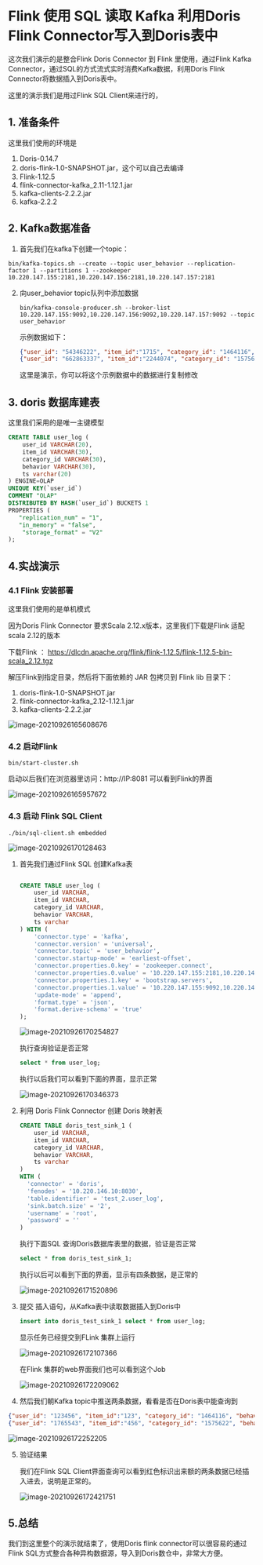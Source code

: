 # Flink 使用 SQL 读取 Kafka 利用Doris Flink Connector写入到Doris表中

这次我们演示的是整合Flink Doris Connector 到 Flink 里使用，通过Flink Kafka Connector，通过SQL的方式流式实时消费Kafka数据，利用Doris Flink Connector将数据插入到Doris表中。

这里的演示我们是用过Flink SQL Client来进行的，

## 1. 准备条件

这里我们使用的环境是

1. Doris-0.14.7
2. doris-flink-1.0-SNAPSHOT.jar，这个可以自己去编译
3. Flink-1.12.5
4. flink-connector-kafka_2.11-1.12.1.jar
5. kafka-clients-2.2.2.jar 
6. kafka-2.2.2

## 2. Kafka数据准备

1. 首先我们在kafka下创建一个topic：

```shell
bin/kafka-topics.sh --create --topic user_behavior --replication-factor 1 --partitions 1 --zookeeper 10.220.147.155:2181,10.220.147.156:2181,10.220.147.157:2181 
```
2. 向user_behavior topic队列中添加数据

   ```shell
   bin/kafka-console-producer.sh --broker-list 10.220.147.155:9092,10.220.147.156:9092,10.220.147.157:9092 --topic user_behavior
   ```

   示例数据如下：

   ```json
   {"user_id": "54346222", "item_id":"1715", "category_id": "1464116", "behavior": "pv", "ts": "2017-11-26T01:00:00Z"}
   {"user_id": "662863337", "item_id":"2244074", "category_id": "1575622", "behavior": "pv", "ts": "2017-11-26T01:00:00Z"}
   ```

   这里是演示，你可以将这个示例数据中的数据进行复制修改

## 3. doris 数据库建表

这里我们采用的是唯一主键模型

```sql
CREATE TABLE user_log (
    user_id VARCHAR(20),
    item_id VARCHAR(30),
    category_id VARCHAR(30),
    behavior VARCHAR(30),
    ts varchar(20)
) ENGINE=OLAP
UNIQUE KEY(`user_id`)
COMMENT "OLAP"
DISTRIBUTED BY HASH(`user_id`) BUCKETS 1
PROPERTIES (
   "replication_num" = "1",
   "in_memory" = "false",
    "storage_format" = "V2"
);
```

## 4.实战演示

### 4.1 Flink 安装部署

这里我们使用的是单机模式

因为Doris Flink Connector 要求Scala 2.12.x版本，这里我们下载是Flink 适配 scala 2.12的版本

下载Flink ： https://dlcdn.apache.org/flink/flink-1.12.5/flink-1.12.5-bin-scala_2.12.tgz

解压Flink到指定目录，然后将下面依赖的 JAR 包拷贝到 Flink lib 目录下：

1. doris-flink-1.0-SNAPSHOT.jar
2. flink-connector-kafka_2.12-1.12.1.jar
3. kafka-clients-2.2.2.jar 

![image-20210926165608676](/images/load/image-20210926165608676.png)

### 4.2 启动Flink 

```
bin/start-cluster.sh
```

启动以后我们在浏览器里访问：http://IP:8081 可以看到Flink的界面

![image-20210926165957672](/images/load/image-20210926165957672.png)

### 4.3 启动 Flink SQL Client

```shell
./bin/sql-client.sh embedded
```

![image-20210926170128463](/images/load/image-20210926170128463.png)

1. 首先我们通过Flink SQL 创建Kafka表

   ```sql
   
   CREATE TABLE user_log (
       user_id VARCHAR,
       item_id VARCHAR,
       category_id VARCHAR,
       behavior VARCHAR,
       ts varchar
   ) WITH (
       'connector.type' = 'kafka', 
       'connector.version' = 'universal',  
       'connector.topic' = 'user_behavior', 
       'connector.startup-mode' = 'earliest-offset', 
       'connector.properties.0.key' = 'zookeeper.connect', 
       'connector.properties.0.value' = '10.220.147.155:2181,10.220.147.156:2181,10.220.147.157:2181', 
       'connector.properties.1.key' = 'bootstrap.servers',
       'connector.properties.1.value' = '10.220.147.155:9092,10.220.147.156:9092,10.220.147.157:9092', 
       'update-mode' = 'append',
       'format.type' = 'json', 
       'format.derive-schema' = 'true' 
   );
   ```

   ![image-20210926170254827](/images/load/image-20210926170254827.png)

   执行查询验证是否正常

   ```sql
   select * from user_log;
   ```

   执行以后我们可以看到下面的界面，显示正常

   ![image-20210926170346373](/images/load/image-20210926170346373.png)

2. 利用 Doris Flink Connector 创建 Doris 映射表

   ```sql
   CREATE TABLE doris_test_sink_1 (
       user_id VARCHAR,
       item_id VARCHAR,
       category_id VARCHAR,
       behavior VARCHAR,
       ts varchar
   ) 
   WITH (
     'connector' = 'doris',
     'fenodes' = '10.220.146.10:8030',
     'table.identifier' = 'test_2.user_log',
     'sink.batch.size' = '2',
     'username' = 'root',
     'password' = ''
   )
   ```

   执行下面SQL 查询Doris数据库表里的数据，验证是否正常
   ```sql
   select * from doris_test_sink_1;
   ```

   执行以后可以看到下面的界面，显示有四条数据，是正常的

   ![image-20210926171520896](/images/load/image-20210926171520896.png)

   

3. 提交 插入语句，从Kafka表中读取数据插入到Doris中
   ```sql
   insert into doris_test_sink_1 select * from user_log;
   ```
   
   显示任务已经提交到FLink 集群上运行
   
   ![image-20210926172107366](/images/load/image-20210926172107366.png)
   
   在Flink 集群的web界面我们也可以看到这个Job
   
   ![image-20210926172209062](/images/load/image-20210926172209062.png)
   
4. 然后我们朝Kafka topic中推送两条数据，看看是否在Doris表中能查询到

```json
{"user_id": "123456", "item_id":"123", "category_id": "1464116", "behavior": "pv", "ts": "2017-11-26T01:00:00Z"}
{"user_id": "1765543", "item_id":"456", "category_id": "1575622", "behavior": "pv", "ts": "2017-11-26T01:00:00Z"}
```
![image-20210926172252205](/images/load/image-20210926172252205.png)

5. 验证结果

   我们在Flink SQL Client界面查询可以看到红色标识出来额的两条数据已经插入进去，说明是正常的。

   ![image-20210926172421751](/images/load/image-20210926172421751.png)



## 5.总结

我们到这里整个的演示就结束了，使用Doris flink connector可以很容易的通过Flink SQL方式整合各种异构数据源，导入到Doris数仓中，非常大方便。

